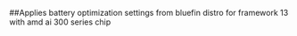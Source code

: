 ##Applies battery optimization settings from bluefin distro for framework 13 with amd ai 300 series chip
